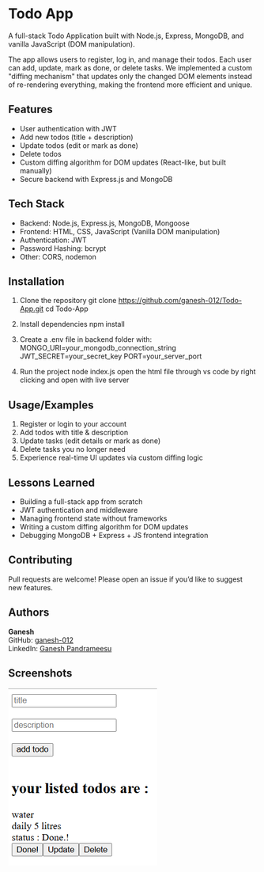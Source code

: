 # Todo App


A full-stack Todo Application built with Node.js, Express, MongoDB, and vanilla JavaScript (DOM manipulation).

The app allows users to register, log in, and manage their todos. Each user can add, update, mark as done, or delete tasks. We implemented a custom "diffing mechanism" that updates only the changed DOM elements instead of re-rendering everything, making the frontend more efficient and unique.



## Features

- User authentication with JWT
- Add new todos (title + description)
- Update todos (edit or mark as done)
- Delete todos
- Custom diffing algorithm for DOM updates (React-like, but built manually)
- Secure backend with Express.js and MongoDB



## Tech Stack

- Backend: Node.js, Express.js, MongoDB, Mongoose
- Frontend: HTML, CSS, JavaScript (Vanilla DOM manipulation)
- Authentication: JWT
- Password Hashing: bcrypt
- Other: CORS, nodemon



## Installation

1. Clone the repository
   git clone https://github.com/ganesh-012/Todo-App.git
   cd Todo-App

2. Install dependencies
   npm install

3. Create a .env file in backend folder with:
   MONGO_URI=your_mongodb_connection_string
   JWT_SECRET=your_secret_key
   PORT=your_server_port

4. Run the project
   node index.js
   open the html file through vs code by right clicking and open with live server
    
## Usage/Examples
1. Register or login to your account
2. Add todos with title & description
3. Update tasks (edit details or mark as done)
4. Delete tasks you no longer need
5. Experience real-time UI updates via custom diffing logic


## Lessons Learned

- Building a full-stack app from scratch
- JWT authentication and middleware
- Managing frontend state without frameworks
- Writing a custom diffing algorithm for DOM updates
- Debugging MongoDB + Express + JS frontend integration



## Contributing

Pull requests are welcome!
Please open an issue if you’d like to suggest new features.



## Authors

**Ganesh**  
GitHub: [ganesh-012](https://github.com/ganesh-012)  
LinkedIn: [Ganesh Pandrameesu](www.linkedin.com/in/)



## Screenshots

![App Screenshot](https://github.com/ganesh-012/Todo-App/blob/72668312b57fc5a3bbb06fc4866c749344a9c148/Screenshot%202025-09-06%20203933.png)


